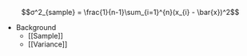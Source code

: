 $$σ^2_{sample} = \frac{1}{n-1}\sum_{i=1}^{n}(x_{i} - \bar{x})^2$$
* Background
	* [[Sample]]
	* [[Variance]]